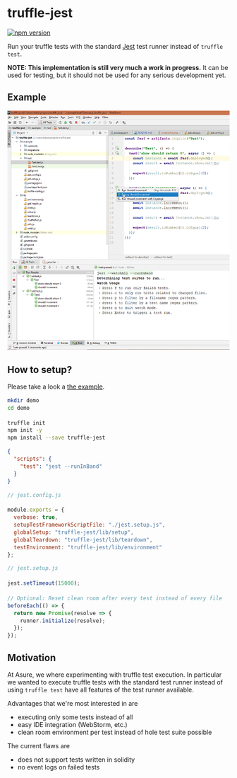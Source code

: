 # truffle-jest

[![npm version](https://badge.fury.io/js/truffle-jest.svg)](https://badge.fury.io/js/truffle-jest)

Run your truffle tests with the standard [Jest](https://jestjs.io/docs/en/configuration)
test runner instead of `truffle test`.

**NOTE: This implementation is still very much a work in progress.** It
can be used for testing, but it should not be used for any
serious development yet.

## Example

![Image of Webstorm and Tests](https://raw.githubusercontent.com/AsureFoundation/truffle-jest/master/screenshot.png)

## How to setup?

Please take a look a [the example](https://github.com/AsureFoundation/truffle-jest/tree/master/example).

```bash
mkdir demo
cd demo

truffle init
npm init -y
npm install --save truffle-jest
```

```json
{
  "scripts": {
    "test": "jest --runInBand"
  }
}
```

```js
// jest.config.js

module.exports = {
  verbose: true,
  setupTestFrameworkScriptFile: "./jest.setup.js",
  globalSetup: "truffle-jest/lib/setup",
  globalTeardown: "truffle-jest/lib/teardown",
  testEnvironment: "truffle-jest/lib/environment"
};
```

```js
// jest.setup.js

jest.setTimeout(15000);

// Optional: Reset clean room after every test instead of every file
beforeEach(() => {
  return new Promise(resolve => {
    runner.initialize(resolve);
  });
});
```

## Motivation

At Asure, we where experimenting with truffle test execution. In particular
we wanted to execute truffle tests with the standard test runner instead of
using `truffle test` have all features of the test runner available.

Advantages that we're most interested in are

- executing only some tests instead of all
- easy IDE integration (WebStorm, etc.)
- clean room environment per test instead of hole test suite possible

The current flaws are

- does not support tests written in solidity
- no event logs on failed tests
